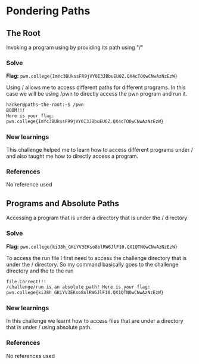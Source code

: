 # Pondering Paths

## The Root

Invoking a program using by providing its path using "/"

### Solve

**Flag:** `pwn.college{ImYc3BUkssFR9jVY0I3JBbuEU0Z.QX4cTO0wCNwAzNzEzW}`

Using / allows me to access different paths for different programs. In this case we will be using /pwn to directly access the pwn program and run it.

```bash
hacker@paths~the-root:~$ /pwn
BOOM!!!
Here is your flag:
pwn.college{ImYc3BUkssFR9jVY0I3JBbuEU0Z.QX4cTO0wCNwAzNzEzW}
```

### New learnings 

This challenge helped me to learn how to access different programs under / and also taught me how to directly access a program.

### References

No reference used


## Programs and Absolute Paths

Accessing a program that is under a directory that is under the / directory

### Solve

**Flag:** `pwn.college{kiJ8h_GKiYV3EKso8olRW6JlF10.QX1QTN0wCNwAzNzEzW}`

To access the run file I first need to access the challenge directory that is under the / directory. So my command basically goes to the challenge directory and the to the run 

```bash
file.Correct!!!
/challenge/run is an absolute path! Here is your flag:
pwn.college{kiJ8h_GKiYV3EKso8olRW6JlF10.QX1QTN0wCNwAzNzEzW}
```

### New learnings

In this challenge we learnt how to access files that are under a directory that is under / using absolute path.

### References 

No references used


##


